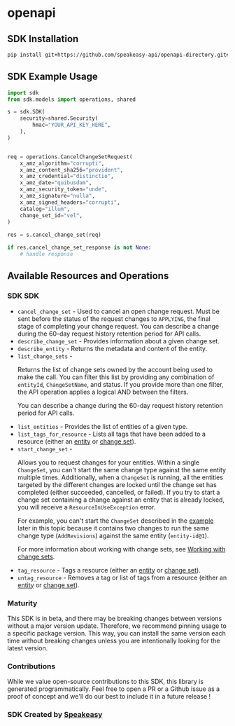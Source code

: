 # openapi

<!-- Start SDK Installation -->
## SDK Installation

```bash
pip install git+https://github.com/speakeasy-api/openapi-directory.git#subdirectory=SDKs/amazonaws.com/marketplace-catalog/2018-09-17/python
```
<!-- End SDK Installation -->

## SDK Example Usage
<!-- Start SDK Example Usage -->
```python
import sdk
from sdk.models import operations, shared

s = sdk.SDK(
    security=shared.Security(
        hmac="YOUR_API_KEY_HERE",
    ),
)


req = operations.CancelChangeSetRequest(
    x_amz_algorithm="corrupti",
    x_amz_content_sha256="provident",
    x_amz_credential="distinctio",
    x_amz_date="quibusdam",
    x_amz_security_token="unde",
    x_amz_signature="nulla",
    x_amz_signed_headers="corrupti",
    catalog="illum",
    change_set_id="vel",
)
    
res = s.cancel_change_set(req)

if res.cancel_change_set_response is not None:
    # handle response
```
<!-- End SDK Example Usage -->

<!-- Start SDK Available Operations -->
## Available Resources and Operations

### SDK SDK

* `cancel_change_set` - Used to cancel an open change request. Must be sent before the status of the request changes to <code>APPLYING</code>, the final stage of completing your change request. You can describe a change during the 60-day request history retention period for API calls.
* `describe_change_set` - Provides information about a given change set.
* `describe_entity` - Returns the metadata and content of the entity.
* `list_change_sets` - <p>Returns the list of change sets owned by the account being used to make the call. You can filter this list by providing any combination of <code>entityId</code>, <code>ChangeSetName</code>, and status. If you provide more than one filter, the API operation applies a logical AND between the filters.</p> <p>You can describe a change during the 60-day request history retention period for API calls.</p>
* `list_entities` - Provides the list of entities of a given type.
* `list_tags_for_resource` - Lists all tags that have been added to a resource (either an <a href="https://docs.aws.amazon.com/marketplace-catalog/latest/api-reference/welcome.html#catalog-api-entities">entity</a> or <a href="https://docs.aws.amazon.com/marketplace-catalog/latest/api-reference/welcome.html#working-with-change-sets">change set</a>).
* `start_change_set` - <p>Allows you to request changes for your entities. Within a single <code>ChangeSet</code>, you can't start the same change type against the same entity multiple times. Additionally, when a <code>ChangeSet</code> is running, all the entities targeted by the different changes are locked until the change set has completed (either succeeded, cancelled, or failed). If you try to start a change set containing a change against an entity that is already locked, you will receive a <code>ResourceInUseException</code> error.</p> <p>For example, you can't start the <code>ChangeSet</code> described in the <a href="https://docs.aws.amazon.com/marketplace-catalog/latest/api-reference/API_StartChangeSet.html#API_StartChangeSet_Examples">example</a> later in this topic because it contains two changes to run the same change type (<code>AddRevisions</code>) against the same entity (<code>entity-id@1</code>).</p> <p>For more information about working with change sets, see <a href="https://docs.aws.amazon.com/marketplace-catalog/latest/api-reference/welcome.html#working-with-change-sets"> Working with change sets</a>.</p>
* `tag_resource` - Tags a resource (either an <a href="https://docs.aws.amazon.com/marketplace-catalog/latest/api-reference/welcome.html#catalog-api-entities">entity</a> or <a href="https://docs.aws.amazon.com/marketplace-catalog/latest/api-reference/welcome.html#working-with-change-sets">change set</a>).
* `untag_resource` - Removes a tag or list of tags from a resource (either an <a href="https://docs.aws.amazon.com/marketplace-catalog/latest/api-reference/welcome.html#catalog-api-entities">entity</a> or <a href="https://docs.aws.amazon.com/marketplace-catalog/latest/api-reference/welcome.html#working-with-change-sets">change set</a>).
<!-- End SDK Available Operations -->

### Maturity

This SDK is in beta, and there may be breaking changes between versions without a major version update. Therefore, we recommend pinning usage
to a specific package version. This way, you can install the same version each time without breaking changes unless you are intentionally
looking for the latest version.

### Contributions

While we value open-source contributions to this SDK, this library is generated programmatically.
Feel free to open a PR or a Github issue as a proof of concept and we'll do our best to include it in a future release !

### SDK Created by [Speakeasy](https://docs.speakeasyapi.dev/docs/using-speakeasy/client-sdks)
